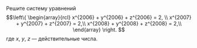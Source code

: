 Решите систему уравнений
 $$\left\{
    \begin{array}{rcl}
    x^{2006}  + y^{2006}  + z^{2006}  = 2, \\
    x^{2007}  + y^{2007}  + z^{2007}  = 2,\\
    x^{2008}  + y^{2008}  + z^{2008}  = 2,\\
    \end{array}
    \right.
    $$
где $x$, $y$, $z$ — действительные числа.